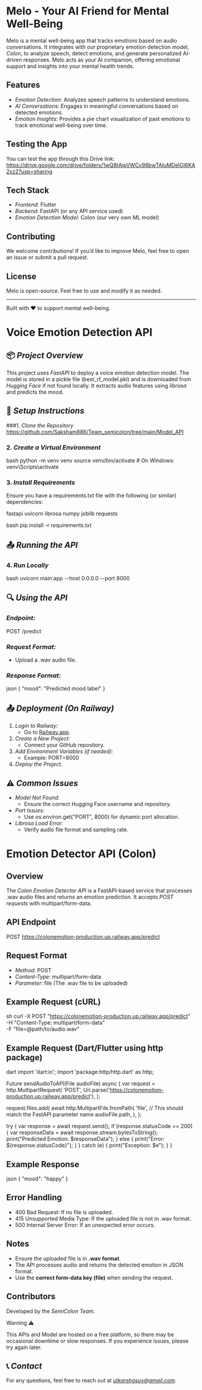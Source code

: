 # Melo - Your AI Friend for Mental Well-Being

Melo is a mental well-being app that tracks emotions based on audio conversations. It integrates with our proprietary emotion detection model, *Colon*, to analyze speech, detect emotions, and generate personalized AI-driven responses. Melo acts as your AI companion, offering emotional support and insights into your mental health trends.

## Features

- *Emotion Detection*: Analyzes speech patterns to understand emotions.
- *AI Conversations*: Engages in meaningful conversations based on detected emotions.
- *Emotion Insights*: Provides a pie chart visualization of past emotions to track emotional well-being over time.

## Testing the App

You can test the app through this Drive link:
https://drive.google.com/drive/folders/1wQ8tAipVWCv98bwTAIuMDelGI6KA2xz2?usp=sharing

## Tech Stack

- *Frontend*: Flutter
- *Backend*: FastAPI (or any API service used)
- *Emotion Detection Model*: Colon (our very own ML model)

## Contributing

We welcome contributions! If you’d like to improve Melo, feel free to open an issue or submit a pull request.

## License

Melo is open-source. Feel free to use and modify it as needed.

---

Built with ❤ to support mental well-being.


# Voice Emotion Detection API

## 📦 *Project Overview*
This project uses *FastAPI* to deploy a voice emotion detection model. The model is stored in a pickle file (best_rf_model.pkl) and is downloaded from *Hugging Face* if not found locally. It extracts audio features using *librosa* and predicts the mood.

## 🚀 *Setup Instructions*

###1. *Clone the Repository*
https://github.com/Saksham886/Team_semicolon/tree/main/Model_API

### 2. *Create a Virtual Environment*
bash
python -m venv venv
source venv/bin/activate  # On Windows: venv\Scripts\activate


### 3. *Install Requirements*
Ensure you have a requirements.txt file with the following (or similar) dependencies:

fastapi
uvicorn
librosa
numpy
joblib
requests

bash
pip install -r requirements.txt


## 📤 *Running the API*

### 4. *Run Locally*
bash
uvicorn main:app --host 0.0.0.0 --port 8000


## 🔍 *Using the API*

### *Endpoint:*

POST /predict


### *Request Format:*
- Upload a .wav audio file.

### *Response Format:*
json
{
  "mood": "Predicted mood label"
}


## 📤 *Deployment (On Railway)*

1. *Login to Railway:*
   - Go to [Railway.app](https://railway.app/).
2. *Create a New Project:*
   - Connect your GitHub repository.
3. *Add Environment Variables (if needed):*
   - Example: PORT=8000
4. *Deploy the Project.*

## ⚠ *Common Issues*

- *Model Not Found:*
  - Ensure the correct Hugging Face username and repository.
- *Port Issues:*
  - Use os.environ.get("PORT", 8000) for dynamic port allocation.
- *Librosa Load Error:*
  - Verify audio file format and sampling rate.

# Emotion Detector API (Colon)

## Overview
The *Colon Emotion Detector API* is a FastAPI-based service that processes .wav audio files and returns an emotion prediction. It accepts *POST requests* with multipart/form-data.

## API Endpoint

POST https://colonemotion-production.up.railway.app/predict


## Request Format
- *Method*: POST
- *Content-Type*: multipart/form-data
- *Parameter*: file (The .wav file to be uploaded)

## Example Request (cURL)
sh
curl -X POST "https://colonemotion-production.up.railway.app/predict" \
     -H "Content-Type: multipart/form-data" \
     -F "file=@path/to/audio.wav"


## Example Request (Dart/Flutter using http package)
dart
import 'dart:io';
import 'package:http/http.dart' as http;

Future<void> sendAudioToAPI(File audioFile) async {
  var request = http.MultipartRequest(
    'POST',
    Uri.parse('https://colonemotion-production.up.railway.app/predict'),
  );

  request.files.add(
    await http.MultipartFile.fromPath(
      'file', // This should match the FastAPI parameter name
      audioFile.path,
    ),
  );

  try {
    var response = await request.send();
    if (response.statusCode == 200) {
      var responseData = await response.stream.bytesToString();
      print("Predicted Emotion: $responseData");
    } else {
      print("Error: ${response.statusCode}");
    }
  } catch (e) {
    print("Exception: $e");
  }
}


## Example Response
json
{
  "mood": "happy"
}


## Error Handling
- 400 Bad Request: If no file is uploaded.
- 415 Unsupported Media Type: If the uploaded file is not in .wav format.
- 500 Internal Server Error: If an unexpected error occurs.

## Notes
- Ensure the uploaded file is in **.wav format**.
- The API processes audio and returns the detected emotion in JSON format.
- Use the **correct form-data key (file)** when sending the request.

## Contributors
Developed by the *SemiColon Team*.

Warning ⚠

This APIs and Model are hosted on a free platform, so there may be occasional downtime or slow responses. If you experience issues, please try again later.

## 📞 *Contact*
For any questions, feel free to reach out at *utkarshgsuv@gmail.com*.
